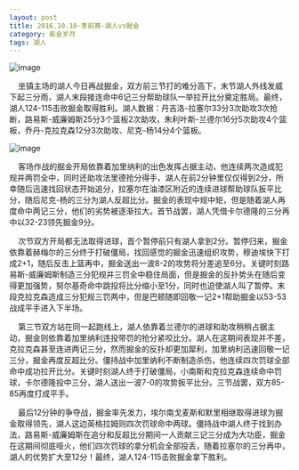 ```yaml
---
layout: post
title: 2016.10.10-季前赛-湖人vs掘金
category: 紫金岁月
tags: 湖人
---
```


![image](http://offfjcibp.bkt.clouddn.com/BbsImg147607265246921_596x596.png)

&nbsp;&nbsp;&nbsp;&nbsp;坐镇主场的湖人今日再战掘金，双方前三节打的难分高下，末节湖人外线发威下起三分雨，湖人末段接连命中6记三分帮助球队一举拉开比分奠定胜局。最终，湖人124-115击败掘金取得胜利。湖人数据：丹吉洛-拉塞尔33分3次助攻3次抢断，路易斯-威廉姆斯25分3个篮板2次助攻，朱利叶斯-兰德尔16分5次助攻4个篮板，乔丹-克拉克森12分3次助攻、尼克-杨14分4个篮板。

![image](http://offfjcibp.bkt.clouddn.com/QQ%E6%88%AA%E5%9B%BE20161030222649.png)

&nbsp;&nbsp;&nbsp;&nbsp;客场作战的掘金开局依靠着加里纳利的出色发挥占据主动，他连续两次造成犯规并两罚全中，同时还助攻法里德抢分得手，湖人在前2分钟里仅仅得到2分，所幸随后迅速找回状态开始追分，拉塞尔在油漆区附近的连续进球帮助球队扳平比分，随后尼克-杨的三分为湖人反超比分。掘金的表现中规中矩，但是随着湖人再度命中两记三分，他们的劣势被逐渐拉大。首节战罢，湖人凭借卡尔德隆的三分再中以32-23领先掘金9分。

&nbsp;&nbsp;&nbsp;&nbsp;次节双方开局都无法取得进球，首个暂停前只有湖人拿到2分。暂停归来，掘金依靠着赫梅尔的三分终于打破僵局，找回感觉的掘金迅速组织攻势，穆迪埃快下打成2+1，随后反击上篮再中，掘金送出一波8-2的攻势将分差追至6分。关键时刻路易斯-威廉姆斯制造三分犯规并三罚全中稳住局面，但是掘金的反扑势头在随后变得更加强势，努尔基奇命中跳投将比分缩小至1分，同时也迫使湖人叫了暂停。末段克拉克森造成三分犯规三罚两中，但是巴顿随即回敬一记2+1帮助掘金以53-53战成平手进入下半场。

&nbsp;&nbsp;&nbsp;&nbsp;第三节双方站在同一起跑线上，湖人依靠着兰德尔的进球和助攻稍稍占据主动，掘金则依靠着加里纳利连投带罚的抢分紧咬比分。湖人在这期间表现并不差，克拉克森甚至连进两记三分，然而掘金的反扑却更加犀利，加里纳利迅速回敬一记三分，掘金再度反超比分。僵持战中加里纳利不断制造杀伤，他连续四次罚球全部命中成功拉开比分。关键时刻湖人终于打破僵局，小南斯和克拉克森连续命中罚球，卡尔德隆投中三分，湖人送出一波7-0的攻势扳平比分。三节战罢，双方85-85再度打成平手。

&nbsp;&nbsp;&nbsp;&nbsp;最后12分钟的争夺战，掘金率先发力，埃尔南戈麦斯和默里相继取得进球为掘金取得领先，湖人这边英格拉姆则四次罚球命中两球。僵持战中湖人终于找到办法，路易斯-威廉姆斯在追分和反超比分期间一人贡献三记三分成为大功臣，掘金在这期间彻底哑火，他们四次罚球的拿分机会全部投丢，随着拉塞尔的三分再中，湖人的优势扩大至12分！最终，湖人124-115击败掘金拿下胜利。